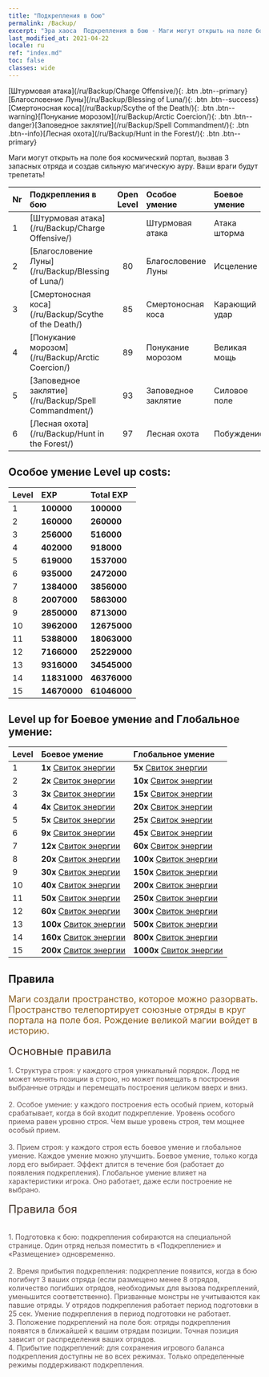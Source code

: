 ```yaml
---
title: "Подкрепления в бою"
permalink: /Backup/
excerpt: "Эра хаоса  Подкрепления в бою - Маги могут открыть на поле боя космический портал, вызвав 3 запасных отряда и создав сильную магическую ауру. Ваши враги будут трепетать!"
last_modified_at: 2021-04-22
locale: ru
ref: "index.md"
toc: false
classes: wide
---
```


  [Штурмовая атака](/ru/Backup/Charge Offensive/){: .btn .btn--primary}[Благословение Луны](/ru/Backup/Blessing of Luna/){: .btn .btn--success}[Смертоносная коса](/ru/Backup/Scythe of the Death/){: .btn .btn--warning}[Понукание морозом](/ru/Backup/Arctic Coercion/){: .btn .btn--danger}[Заповедное заклятие](/ru/Backup/Spell Commandment/){: .btn .btn--info}[Лесная охота](/ru/Backup/Hunt in the Forest/){: .btn .btn--primary}

  Маги могут открыть на поле боя космический портал, вызвав 3 запасных отряда и создав сильную магическую ауру. Ваши враги будут трепетать!

  |  Nr  | Подкрепления в бою | Open Level | Особое умение | Боевое умение | Глобальное умение |
  |:-----|:---------------|:----------:|:--------------|:--------------|:-------------|
  | 1  | [Штурмовая атака](/ru/Backup/Charge Offensive/) |  | Штурмовая атака | Атака шторма | Застрельщик |
  | 2  | [Благословение Луны](/ru/Backup/Blessing of Luna/) | 80 | Благословение Луны | Исцеление | Сила энергии |
  | 3  | [Смертоносная коса](/ru/Backup/Scythe of the Death/) | 85 | Смертоносная коса | Карающий удар | Эрудиция |
  | 4  | [Понукание морозом](/ru/Backup/Arctic Coercion/) | 89 | Понукание морозом | Великая мощь | Прокорм |
  | 5  | [Заповедное заклятие](/ru/Backup/Spell Commandment/) | 93 | Заповедное заклятие | Силовое поле | Излучение |
  | 6  | [Лесная охота](/ru/Backup/Hunt in the Forest/) | 97 | Лесная охота | Побуждение | Полномочия |


## Особое умение Level up costs:

  |  Level  | EXP | Total EXP | 
  |:-----|:----|:----------| 
  | 1 | **100000** | **100000** | 
  | 2 | **160000** | **260000** | 
  | 3 | **256000** | **516000** | 
  | 4 | **402000** | **918000** | 
  | 5 | **619000** | **1537000** | 
  | 6 | **935000** | **2472000** | 
  | 7 | **1384000** | **3856000** | 
  | 8 | **2007000** | **5863000** | 
  | 9 | **2850000** | **8713000** | 
  | 10 | **3962000** | **12675000** | 
  | 11 | **5388000** | **18063000** | 
  | 12 | **7166000** | **25229000** | 
  | 13 | **9316000** | **34545000** | 
  | 14 | **11831000** | **46376000** | 
  | 15 | **14670000** | **61046000** | 


## Level up for Боевое умение and Глобальное умение:

  |  Level  | Боевое умение | Глобальное умение | 
  |:-----|:----|:----------| 
  | 1 | **1x** [Свиток энергии](/ItemsRU/con_830/) | **5x** [Свиток энергии](/ItemsRU/con_830/) | 
  | 2 | **2x** [Свиток энергии](/ItemsRU/con_830/) | **10x** [Свиток энергии](/ItemsRU/con_830/) | 
  | 3 | **3x** [Свиток энергии](/ItemsRU/con_830/) | **15x** [Свиток энергии](/ItemsRU/con_830/) | 
  | 4 | **4x** [Свиток энергии](/ItemsRU/con_830/) | **20x** [Свиток энергии](/ItemsRU/con_830/) | 
  | 5 | **5x** [Свиток энергии](/ItemsRU/con_830/) | **25x** [Свиток энергии](/ItemsRU/con_830/) | 
  | 6 | **9x** [Свиток энергии](/ItemsRU/con_830/) | **45x** [Свиток энергии](/ItemsRU/con_830/) | 
  | 7 | **12x** [Свиток энергии](/ItemsRU/con_830/) | **60x** [Свиток энергии](/ItemsRU/con_830/) | 
  | 8 | **20x** [Свиток энергии](/ItemsRU/con_830/) | **100x** [Свиток энергии](/ItemsRU/con_830/) | 
  | 9 | **30x** [Свиток энергии](/ItemsRU/con_830/) | **150x** [Свиток энергии](/ItemsRU/con_830/) | 
  | 10 | **40x** [Свиток энергии](/ItemsRU/con_830/) | **200x** [Свиток энергии](/ItemsRU/con_830/) | 
  | 11 | **50x** [Свиток энергии](/ItemsRU/con_830/) | **250x** [Свиток энергии](/ItemsRU/con_830/) | 
  | 12 | **60x** [Свиток энергии](/ItemsRU/con_830/) | **300x** [Свиток энергии](/ItemsRU/con_830/) | 
  | 13 | **100x** [Свиток энергии](/ItemsRU/con_830/) | **500x** [Свиток энергии](/ItemsRU/con_830/) | 
  | 14 | **160x** [Свиток энергии](/ItemsRU/con_830/) | **800x** [Свиток энергии](/ItemsRU/con_830/) | 
  | 15 | **200x** [Свиток энергии](/ItemsRU/con_830/) | **1000x** [Свиток энергии](/ItemsRU/con_830/) | 


## Правила

  <span style="color: #8a5c1d;font-size:18px">Маги создали пространство, которое можно разорвать. Пространство телепортирует союзные отряды в круг портала на поле боя. Рождение великой магии войдет в историю. </span><br/><span style="color: #ffffff"> </span><br/><span style="color: #3c2a1e;font-size:22px">Основные правила</span><br/><span style="color: #ffffff;font-size:6px"> </span><br/><span style="color: #645252">1. Структура строя: у каждого строя уникальный порядок. Лорд не может менять позиции в строю, но может помещать в построения выбранные отряды и перемещать построения целиком вверх и вниз. </span><br/><span style="color: #ffffff;font-size:6px"> </span><br/><span style="color: #645252">2. Особое умение: у каждого построения есть особый прием, который срабатывает, когда в бой входит подкрепление. Уровень особого приема равен уровню строя. Чем выше уровень строя, тем мощнее особый прием. </span><br/><span style="color: #ffffff;font-size:6px"> </span><br/><span style="color: #645252">3. Прием строя: у каждого строя есть боевое умение и глобальное умение. Каждое умение можно улучшить. Боевое умение, только когда лорд его выбирает. Эффект длится в течение боя (работает до появления подкрепления). Глобальное умение влияет на характеристики игрока. Оно работает, даже если построение не выбрано. </span><br/><span style="color: #ffffff"> </span><br/><span style="color: #3c2a1e;font-size:22px">Правила боя</span><br/><span style="color: #ffffff;font-size:6px"> </span><br/><span style="color: #ffffff;font-size:6px"> </span><br/><span style="color: #645252">1. Подготовка к бою: подкрепления собираются на специальной странице. Один отряд нельзя поместить в «Подкрепление» и «Размещение» одновременно. </span><br/><span style="color: #ffffff;font-size:6px"> </span><br/><span style="color: #645252">2. Время прибытия подкрепления: подкрепление появится, когда в бою погибнут 3 ваших отряда (если размещено менее 8 отрядов, количество погибших отрядов, необходимых для вызова подкреплений, уменьшится соответственно). Призванные монстры не учитываются как павшие отряды. У отрядов подкрепления работает период подготовки в 25 сек. Умение подкрепления в период подготовки не работает. </span><br/><span style="color: #645252">3. Положение подкреплений на поле боя: отряды подкрепления появятся в ближайшей к вашим отрядам позиции. Точная позиция зависит от распределения ваших отрядов. </span><br/><span style="color: #645252">4. Прибытие подкреплений: для сохранения игрового баланса подкрепления доступны не во всех режимах. Только определенные режимы поддерживают подкрепления.</span>

<br/>